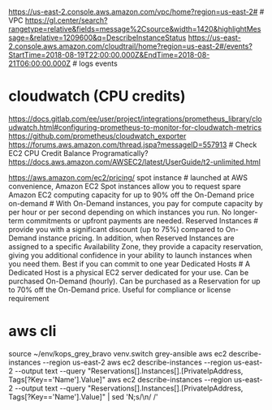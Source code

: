 https://us-east-2.console.aws.amazon.com/vpc/home?region=us-east-2# # VPC
https://gl.center/search?rangetype=relative&fields=message%2Csource&width=1420&highlightMessage=&relative=1209600&q=DescribeInstanceStatus
https://us-east-2.console.aws.amazon.com/cloudtrail/home?region=us-east-2#/events?StartTime=2018-08-19T22:00:00.000Z&EndTime=2018-08-21T06:00:00.000Z # logs events


# cloudwatch (CPU credits)
https://docs.gitlab.com/ee/user/project/integrations/prometheus_library/cloudwatch.html#configuring-prometheus-to-monitor-for-cloudwatch-metrics
https://github.com/prometheus/cloudwatch_exporter
https://forums.aws.amazon.com/thread.jspa?messageID=557913 # Check EC2 CPU Credit Balance Programatically?
https://docs.aws.amazon.com/AWSEC2/latest/UserGuide/t2-unlimited.html



https://aws.amazon.com/ec2/pricing/
spot instance # launched at AWS convenience, Amazon EC2 Spot instances allow you to request spare Amazon EC2 computing capacity for up to 90% off the On-Demand price
on-demand # With On-Demand instances, you pay for compute capacity by per hour or per second depending on which instances you run. No longer-term commitments or upfront payments are needed.
Reserved Instances # provide you with a significant discount (up to 75%) compared to On-Demand instance pricing. In addition, when Reserved Instances are assigned to a specific Availability Zone, they provide a capacity reservation, giving you additional confidence in your ability to launch instances when you need them. Best if you can commit to one year
Dedicated Hosts # A Dedicated Host is a physical EC2 server dedicated for your use. Can be purchased On-Demand (hourly).  Can be purchased as a Reservation for up to 70% off the On-Demand price. Useful for compliance or license requirement

# aws cli
source ~/env/kops_grey_bravo
venv.switch grey-ansible
aws ec2  describe-instances --region us-east-2
aws ec2  describe-instances --region us-east-2 --output text --query "Reservations[].Instances[].[PrivateIpAddress, Tags[?Key=='Name'].Value]"
aws ec2  describe-instances --region us-east-2 --output text --query "Reservations[].Instances[].[PrivateIpAddress, Tags[?Key=='Name'].Value]" | sed 'N;s/\n/ /'
